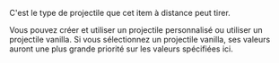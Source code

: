 C'est le type de projectile que cet item à distance peut tirer.

Vous pouvez créer et utiliser un projectile personnalisé ou utiliser un projectile vanilla. Si vous sélectionnez un projectile vanilla, ses valeurs auront une plus grande priorité sur les valeurs spécifiées ici.